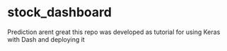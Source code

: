 # stock_dashboard

Prediction arent great this repo was developed as tutorial for using Keras with Dash and deploying it
